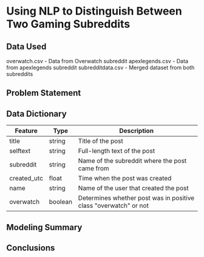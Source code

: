 # Using NLP to Distinguish Between Two Gaming Subreddits

## Data Used

overwatch.csv - Data from Overwatch subreddit
apexlegends.csv - Data from apexlegends subreddit
subredditdata.csv - Merged dataset from both subreddits

## Problem Statement



## Data Dictionary

|Feature|Type|Description|
|---|---|---|
|title|string|Title of the post|
|selftext|string|Full-length text of the post|
|subreddit|string|Name of the subreddit where the post came from|
|created_utc|float|Time when the post was created|
|name|string|Name of the user that created the post|
|overwatch|boolean|Determines whether post was in positive class "overwatch" or not|



## Modeling Summary


## Conclusions


